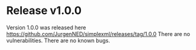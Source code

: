 
# Release v1.0.0

Version 1.0.0 was released here https://github.com/JurgenNED/simplexml/releases/tag/1.0.0
There are no vulnerabilities.
There are no known bugs.
